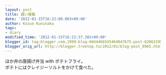 ```yaml
---
layout: post
title: 遅い昼飯
date: '2012-01-15T16:22:00.003+09:00'
author: Kozue Kuninaka
tags:
- diary
modified_time: '2012-01-15T16:22:37.301+09:00'
blogger_id: tag:blogger.com,1999:blog-6044466545464047675.post-6286219968932788463
blogger_orig_url: http://blogger.treetop.to/2012/01/blog-post_8965.html
---
```


ほか弁の唐揚げ弁当 with ポテトフライ。<br />ポテトにはクレイジーソルトをかけて食べた。